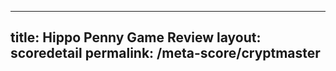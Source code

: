 ---
        
title: Hippo Penny Game Review
layout: scoredetail
permalink: /meta-score/cryptmaster
---
